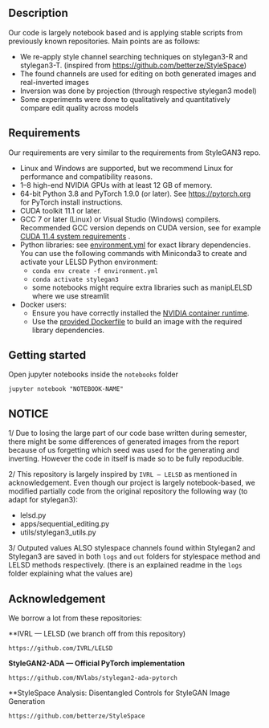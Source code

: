 ## Description
Our code is largely notebook based and is applying stable scripts from previously known repositories. 
Main points are as follows:
- We re-apply style channel searching techniques on stylegan3-R and stylegan3-T. (inspired from https://github.com/betterze/StyleSpace)
- The found channels are used for editing on both generated images and real-inverted images
- Inversion was done by projection (through respective stylegan3 model)
- Some experiments were done to qualitatively and quantitatively compare edit quality across models

## Requirements

Our requirements are very similar to the requirements from StyleGAN3 repo.

* Linux and Windows are supported, but we recommend Linux for performance and compatibility reasons.
* 1&ndash;8 high-end NVIDIA GPUs with at least 12 GB of memory.
* 64-bit Python 3.8 and PyTorch 1.9.0 (or later). See https://pytorch.org for PyTorch install instructions.
* CUDA toolkit 11.1 or later.
* GCC 7 or later (Linux) or Visual Studio (Windows) compilers. Recommended GCC version depends on CUDA version, see for
  example [CUDA 11.4 system requirements](https://docs.nvidia.com/cuda/archive/11.4.1/cuda-installation-guide-linux/index.html#system-requirements)
  .
* Python libraries: see [environment.yml](./environment.yml) for exact library dependencies. You can use the following
  commands with Miniconda3 to create and activate your LELSD Python environment:
    - `conda env create -f environment.yml`
    - `conda activate stylegan3`
    - some notebooks might require extra libraries such as manipLELSD where we use streamlit
* Docker users:
    - Ensure you have correctly installed
      the [NVIDIA container runtime](https://docs.docker.com/config/containers/resource_constraints/#gpu).
    - Use the [provided Dockerfile](./Dockerfile) to build an image with the required library dependencies.

## Getting started

Open jupyter notebooks inside the `notebooks` folder

```
jupyter notebook "NOTEBOOK-NAME"
```

## NOTICE
1/ Due to losing the large part of our code base written during semester, there might be some differences of generated images from the report because of us forgetting which seed was used for the generating and inverting. However the code in itself is made so to be fully repoducible.

2/ This repository is largely inspired by `IVRL — LELSD` as mentioned in acknowledgement.
Even though our project is largely notebook-based, we modified partially code from the original repository the following way (to adapt for stylegan3):
- lelsd.py 
- apps/sequential_editing.py 
- utils/stylegan3_utils.py 

3/ Outputed values
ALSO stylespace channels found within Stylegan2 and Stylegan3 are saved in both `logs` and `out` folders for stylespace method and LELSD methods respectively. (there is an explained readme in the `logs` folder explaining what the values are)

## Acknowledgement

We borrow a lot from these repositories:

**IVRL — LELSD (we branch off from this repository)

```
https://github.com/IVRL/LELSD
```

**StyleGAN2-ADA — Official PyTorch implementation**

```
https://github.com/NVlabs/stylegan2-ada-pytorch
```

**StyleSpace Analysis: Disentangled Controls for StyleGAN Image Generation
```
https://github.com/betterze/StyleSpace
```
